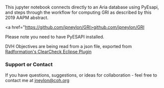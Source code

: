 This jupyter notebook connects directly to an Aria database using PyEsapi, and steps through the workflow for computing GRI as described by this 2019 AAPM abstract.

<a href="https://github.com/jpneylon/GRI>github.com/jpneylon/GRI</a>

Please note you need to have PyESAPI installed. 

DVH Objectives are being read from a json file, exported from <a href="https://www.radformation.com/clearcheck/clearcheck">Radformation's ClearCheck Eclipse Plugin</a>

### Support or Contact

If you have questions, suggestions, or ideas for collaboration - feel free to contact me at jneylon@coh.org
